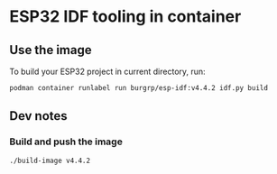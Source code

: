 # ESP32 IDF tooling in container


## Use the image

To build your ESP32 project in current directory, run:
```sh
podman container runlabel run burgrp/esp-idf:v4.4.2 idf.py build
```

## Dev notes

### Build and push the image

```sh
./build-image v4.4.2
```
